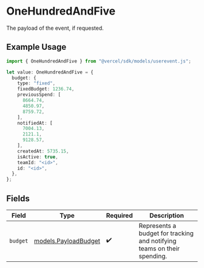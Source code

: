 # OneHundredAndFive

The payload of the event, if requested.

## Example Usage

```typescript
import { OneHundredAndFive } from "@vercel/sdk/models/userevent.js";

let value: OneHundredAndFive = {
  budget: {
    type: "fixed",
    fixedBudget: 1236.74,
    previousSpend: [
      8664.74,
      4850.97,
      8759.72,
    ],
    notifiedAt: [
      7004.13,
      2121.1,
      9128.57,
    ],
    createdAt: 5735.15,
    isActive: true,
    teamId: "<id>",
    id: "<id>",
  },
};
```

## Fields

| Field                                                                   | Type                                                                    | Required                                                                | Description                                                             |
| ----------------------------------------------------------------------- | ----------------------------------------------------------------------- | ----------------------------------------------------------------------- | ----------------------------------------------------------------------- |
| `budget`                                                                | [models.PayloadBudget](../models/payloadbudget.md)                      | :heavy_check_mark:                                                      | Represents a budget for tracking and notifying teams on their spending. |